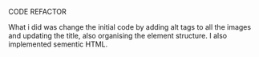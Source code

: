 CODE REFACTOR

What i did was change the initial code by adding alt tags to all the images and updating the title, also organising the element structure. I also implemented sementic HTML.